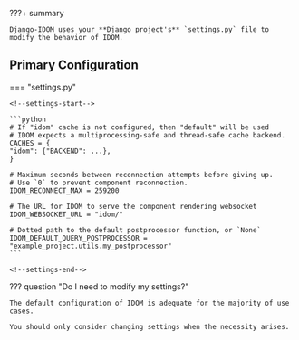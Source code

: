 ???+ summary

    Django-IDOM uses your **Django project's** `settings.py` file to modify the behavior of IDOM.

## Primary Configuration

=== "settings.py"

    <!--settings-start-->

    ```python
    # If "idom" cache is not configured, then "default" will be used
    # IDOM expects a multiprocessing-safe and thread-safe cache backend.
    CACHES = {
    "idom": {"BACKEND": ...},
    }

    # Maximum seconds between reconnection attempts before giving up.
    # Use `0` to prevent component reconnection.
    IDOM_RECONNECT_MAX = 259200

    # The URL for IDOM to serve the component rendering websocket
    IDOM_WEBSOCKET_URL = "idom/"

    # Dotted path to the default postprocessor function, or `None`
    IDOM_DEFAULT_QUERY_POSTPROCESSOR = "example_project.utils.my_postprocessor"
    ```

    <!--settings-end-->

??? question "Do I need to modify my settings?"

    The default configuration of IDOM is adequate for the majority of use cases.

    You should only consider changing settings when the necessity arises.
